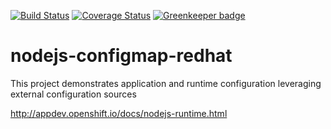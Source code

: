[![Build Status](https://travis-ci.org/nodeshift-starters/nodejs-configmap-redhat.svg?branch=master)](https://travis-ci.org/nodeshift-starters/nodejs-configmap-redhat) [![Coverage Status](https://coveralls.io/repos/github/nodeshift-starters/nodejs-configmap-redhat/badge.svg?branch=master)](https://coveralls.io/github/nodeshift-starters/nodejs-configmap-redhat?branch=master) [![Greenkeeper badge](https://badges.greenkeeper.io/nodeshift-starters/nodejs-configmap-redhat.svg)](https://greenkeeper.io/)


# nodejs-configmap-redhat
This project demonstrates application and runtime configuration leveraging external configuration sources

http://appdev.openshift.io/docs/nodejs-runtime.html
